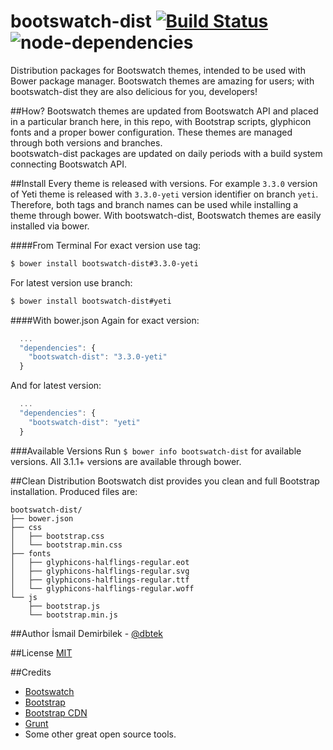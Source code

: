 bootswatch-dist [![Build Status](https://travis-ci.org/dbtek/bootswatch-dist.svg?branch=master)](https://travis-ci.org/dbtek/bootswatch-dist) ![node-dependencies](https://david-dm.org/dbtek/bootswatch-dist.png)
===============

Distribution packages for Bootswatch themes, intended to be used with Bower package manager. Bootswatch themes are amazing for users; with bootswatch-dist they are also delicious for you, developers!

##How?
Bootswatch themes are updated from Bootswatch API and placed in a particular branch here, in this repo, with Bootstrap scripts, glyphicon fonts and a proper bower configuration. These themes are managed through both versions and branches.  
bootswatch-dist packages are updated on daily periods with a build system connecting Bootswatch API.

##Install 
Every theme is released with versions. For example `3.3.0` version of Yeti theme is released with `3.3.0-yeti` version identifier on branch `yeti`. Therefore, both tags and branch names can be used while installing a theme through bower.
With bootswatch-dist, Bootswatch themes are easily installed via bower.

####From Terminal
For exact version use tag:
```bash
$ bower install bootswatch-dist#3.3.0-yeti
```

For latest version use branch:
```bash
$ bower install bootswatch-dist#yeti
```

####With bower.json
Again for exact version:
```js
  ...
  "dependencies": {
    "bootswatch-dist": "3.3.0-yeti"
  }
```
And for latest version:
```js
  ...
  "dependencies": {
    "bootswatch-dist": "yeti"
  }
```

###Available Versions
Run `$ bower info bootswatch-dist` for available versions. All 3.1.1+ versions are available through bower.


##Clean Distribution
Bootswatch dist provides you clean and full Bootstrap installation. Produced files are:

```
bootswatch-dist/
├── bower.json
├── css
│   ├── bootstrap.css
│   └── bootstrap.min.css
├── fonts
│   ├── glyphicons-halflings-regular.eot
│   ├── glyphicons-halflings-regular.svg
│   ├── glyphicons-halflings-regular.ttf
│   └── glyphicons-halflings-regular.woff
└── js
    ├── bootstrap.js
    └── bootstrap.min.js
```

##Author
İsmail Demirbilek - [@dbtek](http://twitter.com/dbtek)

##License
[MIT](http://opensource.org/licenses/MIT)

##Credits

- [Bootswatch](http://bootswatch.com)  
- [Bootstrap](http://getbootstrap.com)  
- [Bootstrap CDN](http://bootstrapcdn.com)  
- [Grunt](http://gruntjs.com/)
- Some other great open source tools.
